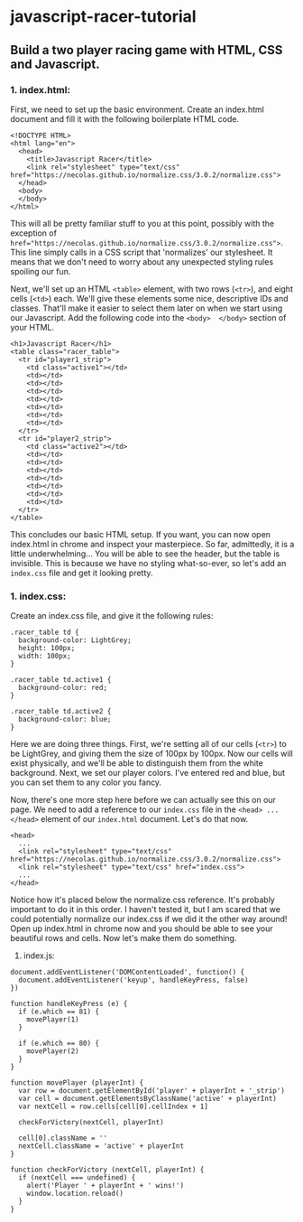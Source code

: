 # javascript-racer-tutorial
## Build a two player racing game with HTML, CSS and Javascript.

### 1. index.html:
First, we need to set up the basic environment. Create an index.html document and fill it with the following boilerplate HTML code.
```
<!DOCTYPE HTML>
<html lang="en">
  <head>
    <title>Javascript Racer</title>
    <link rel="stylesheet" type="text/css" href="https://necolas.github.io/normalize.css/3.0.2/normalize.css">
  </head>
  <body>
  </body>
</html>
```
This will all be pretty familiar stuff to you at this point, possibly with the exception of `href="https://necolas.github.io/normalize.css/3.0.2/normalize.css">`.
This line simply calls in a CSS script that 'normalizes' our stylesheet. It means that we don't need to worry about any unexpected styling rules spoiling our fun.

Next, we'll set up an HTML `<table>` element, with two rows (`<tr>`), and eight cells (`<td>`) each. We'll give these elements some nice, descriptive IDs and classes. That'll make it easier to select them later on when we start using our Javascript. Add the following code into the `<body>  </body>` section of your HTML.
 ```
 <h1>Javascript Racer</h1>
 <table class="racer_table">
   <tr id="player1_strip">
     <td class="active1"></td>
     <td></td>
     <td></td>
     <td></td>
     <td></td>
     <td></td>
     <td></td>
     <td></td>
   </tr>
   <tr id="player2_strip">
     <td class="active2"></td>
     <td></td>
     <td></td>
     <td></td>
     <td></td>
     <td></td>
     <td></td>
     <td></td>
   </tr>
 </table>
```
This concludes our basic HTML setup. If you want, you can now open index.html in chrome and inspect your masterpiece. So far, admittedly, it is a little underwhelming... You will be able to see the header, but the table is invisible. This is because we have no styling what-so-ever, so let's add an `index.css` file and get it looking pretty.

### 1. index.css:
Create an index.css file, and give it the following rules:
```
.racer_table td {
  background-color: LightGrey;
  height: 100px;
  width: 100px;
}

.racer_table td.active1 {
  background-color: red;
}

.racer_table td.active2 {
  background-color: blue;
}
```
Here we are doing three things. First, we're setting all of our cells (`<tr>`) to be LightGrey, and giving them the size of 100px by 100px. Now our cells will exist physically, and we'll be able to distinguish them from the white background. Next, we set our player colors. I've entered red and blue, but you can set them to any color you fancy.

Now, there's one more step here before we can actually see this on our page. We need to add a reference to our `index.css` file in the `<head> ... </head>` element of our `index.html` document. Let's do that now.

```
<head>
  ...
  <link rel="stylesheet" type="text/css" href="https://necolas.github.io/normalize.css/3.0.2/normalize.css">
  <link rel="stylesheet" type="text/css" href="index.css">
  ...
</head>
```

Notice how it's placed below the normalize.css reference. It's probably important to do it in this order. I haven't tested it, but I am scared that we could potentially normalize our index.css if we did it the other way around!
Open up index.html in chrome now and you should be able to see your beautiful rows and cells. Now let's make them do something.

1. index.js:
```
document.addEventListener('DOMContentLoaded', function() {
  document.addEventListener('keyup', handleKeyPress, false)
})

function handleKeyPress (e) {
  if (e.which == 81) {
    movePlayer(1)
  }

  if (e.which == 80) {
    movePlayer(2)
  }
}

function movePlayer (playerInt) {
  var row = document.getElementById('player' + playerInt + '_strip')
  var cell = document.getElementsByClassName('active' + playerInt)
  var nextCell = row.cells[cell[0].cellIndex + 1]

  checkForVictory(nextCell, playerInt)

  cell[0].className = ''
  nextCell.className = 'active' + playerInt
}

function checkForVictory (nextCell, playerInt) {
  if (nextCell === undefined) {
    alert('Player ' + playerInt + ' wins!')
    window.location.reload()
  }
}
  ```
